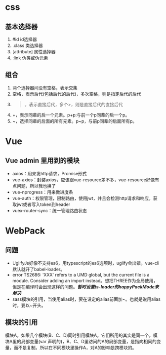 # css

## 基本选择器
1. #id id选择器
2. .class 类选择器
3. [attribute] 属性选择器
4. :link 伪类或伪元素

## 组合
1. 两个选择器间没有空格，表示交集
2. 空格，表示后代(包括后代的后代)，多次空格，则是指定后代的后代
3. >，表示直接后代，多个>，则是直接后代的直接后代
4. +，表示同辈的后一个元素。p+p:与前一个p同辈的后一个p。
5. ~，选择同辈的后面的所有元素。p~p，与前p同辈的后面所有p。

# Vue

## Vue admin 里用到的模块

* axios：用来发http请求，Promise形式
* vue-axios：封装axios，应该跟vue-resource差不多，vue-resource好像有点问题，所以我也换了
* vue-nprogress：用来做进度条
* vue-auth：权限管理，限制路由，使用jwt，并且会检测http请求和响应，获取jwt或者写入token到header
* vuex-router-sync：统一管理路由状态

# WebPack

## 问题
* UglifyJs好像不支持es6，用typescript的es6选项时，uglify会出错。vue-cli默认就开了babel-loader。
* error TS2686: 'XXX' refers to a UMD global, but the current file is a module. Consider adding an import instead。想把THREE作为全局使用，但是在编译时会出现这样的问题。***暂时设置ts-loader的happyPackMode来解决***
* sass模块的引用，当使用alias时，要在设定的alias前面加~。也就是说用alias时，要以~开头。

## 模块的引用

模块A，如果几个模块(B、C、D)同时引用模块A，它们所用的其实是同一个。模块A里的局部变量(var 声明的)，B、C、D里访问的A的局部变量，是指向相同的变量，而不是复制。所以在不同模块里操作A，对A的影响是跨模块的。
